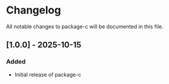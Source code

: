 # Changelog

All notable changes to package-c will be documented in this file.

## [1.0.0] - 2025-10-15

### Added
- Initial release of package-c
